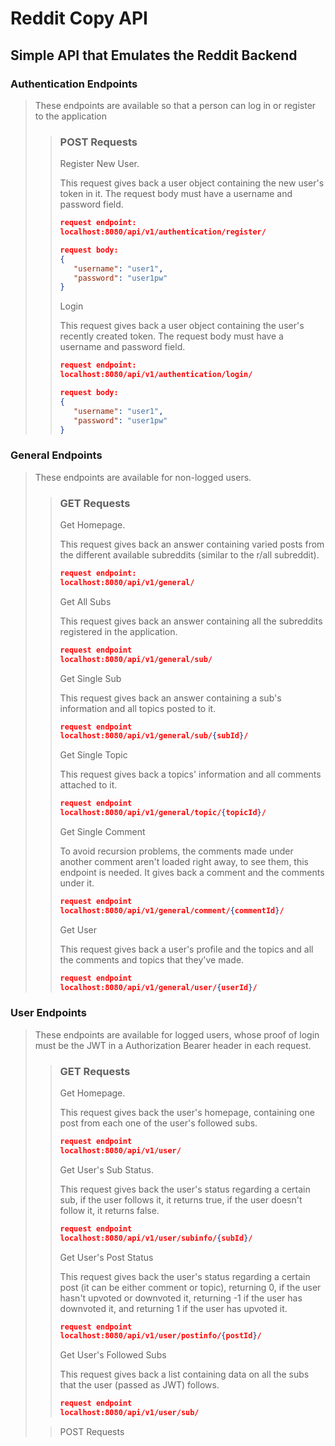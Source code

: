 # Reddit Copy API
## Simple API that Emulates the Reddit Backend
### Authentication Endpoints
> These endpoints are available so that a person can log in or register to the application
>>### POST Requests
>>Register New User.
>>
>>This request gives back a user object containing the new user's token in it.
>>The request body must have a username and password field.
>>```JSON
>>request endpoint:
>>localhost:8080/api/v1/authentication/register/
>>
>>request body:
>>{
>>    "username": "user1",
>>    "password": "user1pw"
>>}
>>```
>>Login
>>
>>This request gives back a user object containing the user's recently created token. The request body must have a username and password field.
>>```JSON
>>request endpoint:
>>localhost:8080/api/v1/authentication/login/
>>
>>request body:
>>{
>>    "username": "user1",
>>    "password": "user1pw"
>>}
>>```
### General Endpoints
> These endpoints are available for non-logged users.
>>### GET Requests
>> Get Homepage.
>> 
>> This request gives back an answer containing varied posts from the different available subreddits (similar to the r/all subreddit).
>>```JSON
>>request endpoint:
>>localhost:8080/api/v1/general/
>>```
>>Get All Subs
>>
>>This request gives back an answer containing all the subreddits registered in the application.
>>```JSON
>>request endpoint
>>localhost:8080/api/v1/general/sub/
>>```
>>Get Single Sub
>>
>>This request gives back an answer containing a sub's information and all topics posted to it.
>>```JSON
>>request endpoint
>>localhost:8080/api/v1/general/sub/{subId}/
>>```
>>Get Single Topic
>>
>>This request gives back a topics' information and all comments attached to it.
>>```JSON
>>request endpoint
>>localhost:8080/api/v1/general/topic/{topicId}/
>>```
>>Get Single Comment
>>
>>To avoid recursion problems, the comments made under another comment aren't loaded right away, to see them, this endpoint is needed. It gives back a comment and the comments under it. 
>>```JSON
>>request endpoint
>>localhost:8080/api/v1/general/comment/{commentId}/
>>```
>>Get User
>>
>>This request gives back a user's profile and the topics and all the comments and topics that they've made.
>>```JSON
>>request endpoint
>>localhost:8080/api/v1/general/user/{userId}/
>>```
### User Endpoints
> These endpoints are available for logged users, whose proof of login must be the JWT in a Authorization Bearer header in each request.
>>### GET Requests
>> Get Homepage.
>>
>>This request gives back the user's homepage, containing one post from each one of the user's followed subs.
>>```JSON
>>request endpoint
>>localhost:8080/api/v1/user/
>>```
>>Get User's Sub Status.
>>
>>This request gives back the user's status regarding a certain sub, if the user follows it, it returns true, if the user doesn't follow it, it returns false.
>>```JSON
>>request endpoint
>>localhost:8080/api/v1/user/subinfo/{subId}/
>>```
>>Get User's Post Status
>>
>>This request gives back the user's status regarding a certain post (it can be either comment or topic), returning 0, if the user hasn't upvoted or downvoted it, returning -1 if the user has downvoted it, and returning 1 if the user has upvoted it.
>>```JSON
>>request endpoint
>>localhost:8080/api/v1/user/postinfo/{postId}/
>>```
>>Get User's Followed Subs
>>
>>This request gives back a list containing data on all the subs that the user (passed as JWT) follows.
>>```JSON
>>request endpoint
>>localhost:8080/api/v1/user/sub/
>>```
>
>>POST Requests
>>
>>
>>
>>
>>
>>
>>
